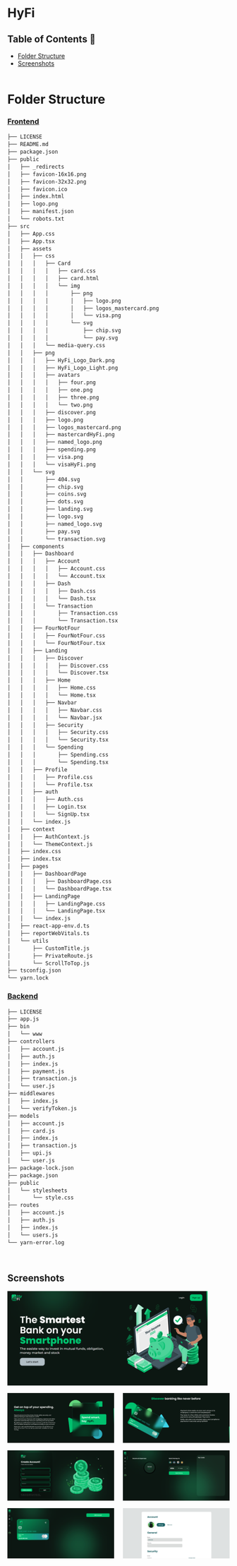 # HyFi

## Table of Contents :scroll:
- [Folder Structure](#folder-structure)
- [Screenshots](#screenshots)
<br><br>

# Folder Structure
### [Frontend](https://github.com/Nikcodes10/devcraft-excel-2021/tree/web)
```bash
├── LICENSE
├── README.md
├── package.json
├── public
│   ├── _redirects       
│   ├── favicon-16x16.png
│   ├── favicon-32x32.png
│   ├── favicon.ico      
│   ├── index.html       
│   ├── logo.png
│   ├── manifest.json    
│   └── robots.txt       
├── src
│   ├── App.css
│   ├── App.tsx
│   ├── assets
│   │   ├── css
│   │   │   ├── Card
│   │   │   │   ├── card.css
│   │   │   │   ├── card.html
│   │   │   │   └── img
│   │   │   │       ├── png
│   │   │   │       │   ├── logo.png
│   │   │   │       │   ├── logos_mastercard.png
│   │   │   │       │   └── visa.png
│   │   │   │       └── svg
│   │   │   │           ├── chip.svg
│   │   │   │           └── pay.svg
│   │   │   └── media-query.css
│   │   ├── png
│   │   │   ├── HyFi_Logo_Dark.png
│   │   │   ├── HyFi_Logo_Light.png
│   │   │   ├── avatars
│   │   │   │   ├── four.png
│   │   │   │   ├── one.png
│   │   │   │   ├── three.png
│   │   │   │   └── two.png
│   │   │   ├── discover.png
│   │   │   ├── logo.png
│   │   │   ├── logos_mastercard.png
│   │   │   ├── mastercardHyFi.png
│   │   │   ├── named_logo.png
│   │   │   ├── spending.png
│   │   │   ├── visa.png
│   │   │   └── visaHyFi.png
│   │   └── svg
│   │       ├── 404.svg
│   │       ├── chip.svg
│   │       ├── coins.svg
│   │       ├── dots.svg
│   │       ├── landing.svg
│   │       ├── logo.svg
│   │       ├── named_logo.svg
│   │       ├── pay.svg
│   │       └── transaction.svg
│   ├── components
│   │   ├── Dashboard
│   │   │   ├── Account
│   │   │   │   ├── Account.css
│   │   │   │   └── Account.tsx
│   │   │   ├── Dash
│   │   │   │   ├── Dash.css
│   │   │   │   └── Dash.tsx
│   │   │   └── Transaction
│   │   │       ├── Transaction.css
│   │   │       └── Transaction.tsx
│   │   ├── FourNotFour
│   │   │   ├── FourNotFour.css
│   │   │   └── FourNotFour.tsx
│   │   ├── Landing
│   │   │   ├── Discover
│   │   │   │   ├── Discover.css
│   │   │   │   └── Discover.tsx
│   │   │   ├── Home
│   │   │   │   ├── Home.css
│   │   │   │   └── Home.tsx
│   │   │   ├── Navbar
│   │   │   │   ├── Navbar.css
│   │   │   │   └── Navbar.jsx
│   │   │   ├── Security
│   │   │   │   ├── Security.css
│   │   │   │   └── Security.tsx
│   │   │   └── Spending
│   │   │       ├── Spending.css
│   │   │       └── Spending.tsx
│   │   ├── Profile
│   │   │   ├── Profile.css
│   │   │   └── Profile.tsx
│   │   ├── auth
│   │   │   ├── Auth.css
│   │   │   ├── Login.tsx
│   │   │   └── SignUp.tsx
│   │   └── index.js
│   ├── context
│   │   ├── AuthContext.js
│   │   └── ThemeContext.js
│   ├── index.css
│   ├── index.tsx
│   ├── pages
│   │   ├── DashboardPage
│   │   │   ├── DashboardPage.css
│   │   │   └── DashboardPage.tsx
│   │   ├── LandingPage
│   │   │   ├── LandingPage.css
│   │   │   └── LandingPage.tsx
│   │   └── index.js
│   ├── react-app-env.d.ts
│   ├── reportWebVitals.ts
│   └── utils
│       ├── CustomTitle.js
│       ├── PrivateRoute.js
│       └── ScrollToTop.js
├── tsconfig.json
└── yarn.lock
```

### [Backend](https://github.com/Nikcodes10/devcraft-excel-2021/tree/backend)
```bash
├── LICENSE
├── app.js
├── bin
│   └── www
├── controllers
│   ├── account.js
│   ├── auth.js
│   ├── index.js
│   ├── payment.js
│   ├── transaction.js
│   └── user.js
├── middlewares
│   ├── index.js
│   └── verifyToken.js
├── models
│   ├── account.js
│   ├── card.js
│   ├── index.js
│   ├── transaction.js
│   ├── upi.js
│   └── user.js
├── package-lock.json
├── package.json
├── public
│   └── stylesheets
│       └── style.css
├── routes
│   ├── account.js
│   ├── auth.js
│   ├── index.js
│   └── users.js
└── yarn-error.log
```

<br >

## Screenshots


<div style="display: flex; justify-content: space-between;">
    <img src="./screenshots/1.PNG" width="90%" alt="">
</div>
<br>
<div style="display: flex; justify-content: space-between;">
    <img src="./screenshots/2.PNG" width="48%" alt="">
    <img src="./screenshots/3.PNG" width="48%" alt="">
</div>
<br>
<div style="display: flex; justify-content: space-between;">
    <img src="./screenshots/4.PNG" width="48%" alt="">
    <img src="./screenshots/5.PNG" width="48%" alt="">
</div>
<br>
<div style="display: flex; justify-content: space-between;">
    <img src="./screenshots/6.PNG" width="48%" alt="">
    <img src="./screenshots/7.PNG" width="48%" alt="">
</div>
